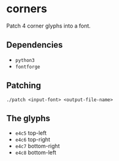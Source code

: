 # corners
Patch 4 corner glyphs into a font.

## Dependencies
- `python3`
- `fontforge`

## Patching
`./patch <input-font> <output-file-name>`

## The glyphs
- `e4c5` top-left
- `e4c6` top-right
- `e4c7` bottom-right
- `e4c8` bottom-left
